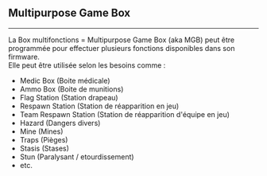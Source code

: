 ## Multipurpose Game Box ##
----------
La Box multifonctions = Multipurpose Game Box (aka MGB) peut être programmée pour effectuer plusieurs fonctions disponibles dans son firmware.  
Elle peut être utilisée selon les besoins comme :  
 - Medic Box (Boite médicale)
 - Ammo Box (Boite de munitions)
 - Flag Station (Station drapeau)
 - Respawn Station (Station de réapparition en jeu)
 - Team Respawn Station (Station de réapparition d'équipe en jeu)
 - Hazard (Dangers divers)
 - Mine (Mines)
 - Traps (Pièges)
 - Stasis (Stases)
 - Stun (Paralysant / etourdissement)
 - etc.
